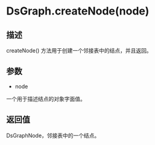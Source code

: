 # DsGraph.createNode(node)

## 描述

createNode() 方法用于创建一个邻接表中的结点，并且返回。

## 参数

- node

一个用于描述结点的对象字面值。

## 返回值

DsGraphNode，邻接表中的一个结点。
